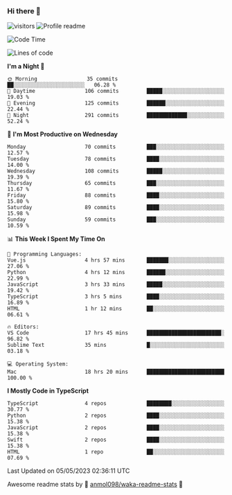 ### Hi there 👋  
![visitors](https://visitor-badge.laobi.icu/badge?page_id=leverglowh) ![Profile readme](https://github.com/leverglowh/leverglowh/workflows/Profile%20readme/badge.svg?branch=master)

<!--START_SECTION:waka-->
![Code Time](http://img.shields.io/badge/Code%20Time-2%2C100%20hrs%2015%20mins-blue)

![Lines of code](https://img.shields.io/badge/From%20Hello%20World%20I%27ve%20Written-200.2%20thousand%20lines%20of%20code-blue)

**I'm a Night 🦉** 

```text
🌞 Morning                35 commits          ██░░░░░░░░░░░░░░░░░░░░░░░   06.28 % 
🌆 Daytime                106 commits         █████░░░░░░░░░░░░░░░░░░░░   19.03 % 
🌃 Evening                125 commits         ██████░░░░░░░░░░░░░░░░░░░   22.44 % 
🌙 Night                  291 commits         █████████████░░░░░░░░░░░░   52.24 % 
```
📅 **I'm Most Productive on Wednesday** 

```text
Monday                   70 commits          ███░░░░░░░░░░░░░░░░░░░░░░   12.57 % 
Tuesday                  78 commits          ████░░░░░░░░░░░░░░░░░░░░░   14.00 % 
Wednesday                108 commits         █████░░░░░░░░░░░░░░░░░░░░   19.39 % 
Thursday                 65 commits          ███░░░░░░░░░░░░░░░░░░░░░░   11.67 % 
Friday                   88 commits          ████░░░░░░░░░░░░░░░░░░░░░   15.80 % 
Saturday                 89 commits          ████░░░░░░░░░░░░░░░░░░░░░   15.98 % 
Sunday                   59 commits          ███░░░░░░░░░░░░░░░░░░░░░░   10.59 % 
```


📊 **This Week I Spent My Time On** 

```text
💬 Programming Languages: 
Vue.js                   4 hrs 57 mins       ███████░░░░░░░░░░░░░░░░░░   27.06 % 
Python                   4 hrs 12 mins       ██████░░░░░░░░░░░░░░░░░░░   22.99 % 
JavaScript               3 hrs 33 mins       █████░░░░░░░░░░░░░░░░░░░░   19.42 % 
TypeScript               3 hrs 5 mins        ████░░░░░░░░░░░░░░░░░░░░░   16.89 % 
HTML                     1 hr 12 mins        ██░░░░░░░░░░░░░░░░░░░░░░░   06.61 % 

🔥 Editors: 
VS Code                  17 hrs 45 mins      ████████████████████████░   96.82 % 
Sublime Text             35 mins             █░░░░░░░░░░░░░░░░░░░░░░░░   03.18 % 

💻 Operating System: 
Mac                      18 hrs 20 mins      █████████████████████████   100.00 % 
```

**I Mostly Code in TypeScript** 

```text
TypeScript               4 repos             ████████░░░░░░░░░░░░░░░░░   30.77 % 
Python                   2 repos             ████░░░░░░░░░░░░░░░░░░░░░   15.38 % 
JavaScript               2 repos             ████░░░░░░░░░░░░░░░░░░░░░   15.38 % 
Swift                    2 repos             ████░░░░░░░░░░░░░░░░░░░░░   15.38 % 
HTML                     1 repo              ██░░░░░░░░░░░░░░░░░░░░░░░   07.69 % 
```




 Last Updated on 05/05/2023 02:36:11 UTC
<!--END_SECTION:waka-->


Awesome readme stats by :star2: [anmol098/waka-readme-stats](https://github.com/anmol098/waka-readme-stats) :star2:
